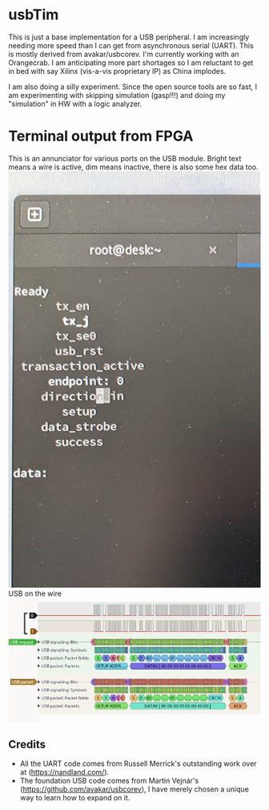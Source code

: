 # usbTim
This is just a base implementation for a USB peripheral. I am increasingly needing more speed than I can get from asynchronous serial (UART). This is mostly derived from avakar/usbcorev. I'm currently working with an Orangecrab. I am anticipating more part shortages so I am reluctant to get in bed with say Xilinx (vis-a-vis proprietary IP) as China implodes.

I am also doing a silly experiment. Since the open source tools are so fast, I am experimenting with skipping simulation (gasp!!!) and doing my "simulation" in HW with a logic analyzer.
<br><p>
# Terminal output from FPGA
  This is an annunciator for various ports on the USB module. Bright text means a wire is active, dim means inactive, there is also some hex data too.  
![Terminal output from FPGA](doc/uartAnnunciator.jpg)
USB on the wire
![USB Logic Analysis](doc/logisAnalyzerUSB.png)
## Credits
- All the UART code comes from Russell Merrick's outstanding work over at (https://nandland.com/).
- The foundation USB code comes from Martin Vejnár's (https://github.com/avakar/usbcorev), I have merely chosen a unique way to learn how to expand on it.
